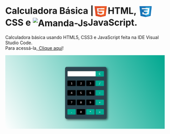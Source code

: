 # Calculadora Básica |<img align="center" alt="Amanda-HTML" height="35" width="45" src="https://raw.githubusercontent.com/devicons/devicon/master/icons/html5/html5-original.svg">HTML, <img align="center" alt="Amanda-CSS" height="35" width="45" src="https://raw.githubusercontent.com/devicons/devicon/master/icons/css3/css3-original.svg">CSS e <img align="center" alt="Amanda-Js" height="35" width="45" src="https://cdn.jsdelivr.net/gh/devicons/devicon/icons/javascript/javascript-original.svg">JavaScript.</h1>

Calculadora básica usando HTML5, CSS3 e JavaScript feita na IDE Visual Studio Code. <br>
Para acessá-la,<a href="https://amandavsadev.github.io/calculadora-basica/" target="_blank"> Clique aqui</a>!</li>

<img align="center" alt="calculadora" src="calculadora.png">
